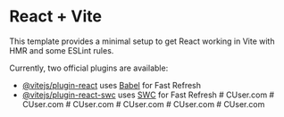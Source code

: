 # React + Vite

This template provides a minimal setup to get React working in Vite with HMR and some ESLint rules.

Currently, two official plugins are available:

- [@vitejs/plugin-react](https://github.com/vitejs/vite-plugin-react/blob/main/packages/plugin-react/README.md) uses [Babel](https://babeljs.io/) for Fast Refresh
- [@vitejs/plugin-react-swc](https://github.com/vitejs/vite-plugin-react-swc) uses [SWC](https://swc.rs/) for Fast Refresh
#   C U s e r . c o m  
 #   C U s e r . c o m  
 #   C U s e r . c o m  
 #   C U s e r . c o m  
 #   C U s e r . c o m  
 #   C U s e r . c o m  
 